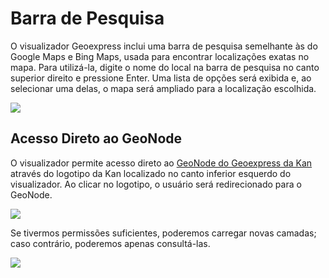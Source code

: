 # Barra de Pesquisa

O visualizador Geoexpress inclui uma barra de pesquisa semelhante às do Google Maps e Bing Maps, usada para encontrar localizações exatas no mapa. Para utilizá-la, digite o nome do local na barra de pesquisa no canto superior direito e pressione Enter. Uma lista de opções será exibida e, ao selecionar uma delas, o mapa será ampliado para a localização escolhida. 

![](../images/search1.png)

## Acesso Direto ao GeoNode

O visualizador permite acesso direto ao [GeoNode do Geoexpress da Kan](https://geoexpress-demo.kan.com.ar) através do logotipo da Kan localizado no canto inferior esquerdo do visualizador. Ao clicar no logotipo, o usuário será redirecionado para o GeoNode. 

![](../images/search2.png)

Se tivermos permissões suficientes, poderemos carregar novas camadas; caso contrário, poderemos apenas consultá-las.

![](../images/search3.png)
